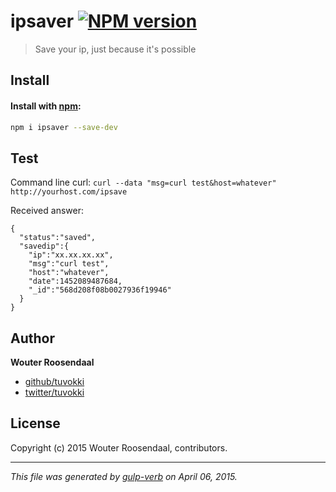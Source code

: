 # ipsaver [![NPM version](https://badge.fury.io/js/ipsaver.svg)](http://badge.fury.io/js/ipsaver)

> Save your ip, just because it's possible

## Install
#### Install with [npm](npmjs.org):

```bash
npm i ipsaver --save-dev
```

## Test

Command line curl: `curl --data "msg=curl test&host=whatever" http://yourhost.com/ipsave`

Received answer:

    {
      "status":"saved",
      "savedip":{
        "ip":"xx.xx.xx.xx",
        "msg":"curl test",
        "host":"whatever",
        "date":1452089487684,
        "_id":"568d208f08b0027936f19946"
      }
    }

## Author

**Wouter Roosendaal**
 
+ [github/tuvokki](https://github.com/tuvokki)
+ [twitter/tuvokki](http://twitter.com/tuvokki) 

## License
Copyright (c) 2015 Wouter Roosendaal, contributors.  


***

_This file was generated by [gulp-verb](https://github.com/assemble/gulp-verb) on April 06, 2015._
